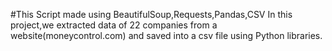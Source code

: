 #This Script made using BeautifulSoup,Requests,Pandas,CSV 
In this project,we extracted data of 22 companies from a website(moneycontrol.com) and saved into a csv file using Python libraries.
